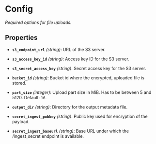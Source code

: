 # Config


*Required options for file uploads.*


## Properties


- **`s3_endpoint_url`** *(string)*: URL of the S3 server.

- **`s3_access_key_id`** *(string)*: Access key ID for the S3 server.

- **`s3_secret_access_key`** *(string)*: Secret access key for the S3 server.

- **`bucket_id`** *(string)*: Bucket id where the encrypted, uploaded file is stored.

- **`part_size`** *(integer)*: Upload part size in MiB. Has to be between 5 and 5120. Default: `16`.

- **`output_dir`** *(string)*: Directory for the output metadata file.

- **`secret_ingest_pubkey`** *(string)*: Public key used for encryption of the payload.

- **`secret_ingest_baseurl`** *(string)*: Base URL under which the /ingest_secret endpoint is available.
